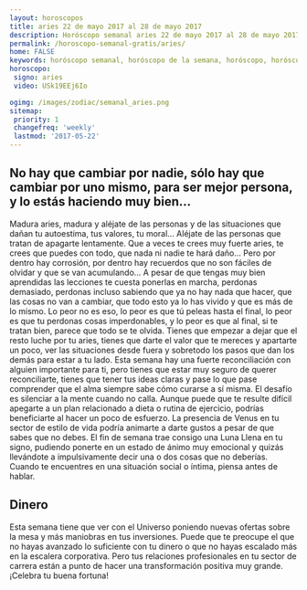 ```yaml
---
layout: horoscopos
title: aries 22 de mayo 2017 al 28 de mayo 2017 
description: Horóscopo semanal aries 22 de mayo 2017 al 28 de mayo 2017. No hay que cambiar por nadie, sólo hay que cambiar por uno mismo, para ser mejor persona, y lo estás haciendo muy bien…
permalink: /horoscopo-semanal-gratis/aries/
home: FALSE
keywords: horóscopo semanal, horóscopo de la semana, horóscopo, horóscopo gratis,horóscopos, horóscopo esperanza gracia, horoscopos aries la semana, horóscopos gratis, Tarot, Astrologia, Zodíaco, aries, horoscopo gratis
horoscopo:
 signo: aries
 video: USk19EEj6Io

ogimg: /images/zodiac/semanal_aries.png
sitemap:
 priority: 1
 changefreq: 'weekly'
 lastmod: '2017-05-22'
---
```




## No hay que cambiar por nadie, sólo hay que cambiar por uno mismo, para ser mejor persona, y lo estás haciendo muy bien…

Madura aries, madura y aléjate de las personas y de las situaciones que dañan tu autoestima, tus valores, tu moral… Aléjate de las personas que tratan de apagarte lentamente. Que a veces te crees muy fuerte aries, te crees que puedes con todo, que nada ni nadie te hará daño… Pero por dentro hay corrosión, por dentro hay recuerdos que no son fáciles de olvidar y que se van acumulando… A pesar de que tengas muy bien aprendidas las lecciones te cuesta ponerlas en marcha, perdonas demasiado, perdonas incluso sabiendo que ya no hay nada que hacer, que las cosas no van a cambiar, que todo esto ya lo has vivido y que es más de lo mismo. Lo peor no es eso, lo peor es que tú peleas hasta el final, lo peor es que tu perdonas cosas imperdonables, y lo peor es que al final, si te tratan bien, parece que todo se te olvida. Tienes que empezar a dejar que el resto luche por tu aries, tienes que darte el valor que te mereces y apartarte un poco, ver las situaciones desde fuera y sobretodo los pasos que dan los demás para estar a tu lado. Esta semana hay una fuerte reconciliación con alguien importante para ti, pero tienes que estar muy seguro de querer reconciliarte, tienes que tener tus ideas claras y pase lo que pase comprender que el alma siempre sabe cómo curarse a sí misma. El desafío es silenciar a la mente cuando no calla.
Aunque puede que te resulte difícil apegarte a un plan relacionado a dieta o rutina de ejercicio, podrías beneficiarte al hacer un poco de esfuerzo. La presencia de Venus en tu sector de estilo de vida podría animarte a darte gustos a pesar de que sabes que no debes. El fin de semana trae consigo una Luna Llena en tu signo, pudiendo ponerte en un estado de ánimo muy emocional y quizás llevándote a impulsivamente decir una o dos cosas que no deberías. Cuando te encuentres en una situación social o íntima, piensa antes de hablar.

## Dinero

Esta semana tiene que ver con el Universo poniendo nuevas ofertas sobre la mesa y más maniobras en tus inversiones. Puede que te preocupe el que no hayas avanzado lo suficiente con tu dinero o que no hayas escalado más en la escalera corporativa. Pero tus relaciones profesionales en tu sector de carrera están a punto de hacer una transformación positiva muy grande. ¡Celebra tu buena fortuna!